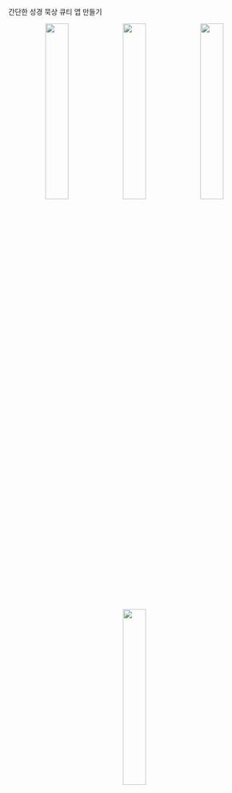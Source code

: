 간단한 성경 묵상 큐티 앱 만들기

<p align="center">
  <img width="30%" src="https://github.com/user-attachments/assets/2bcd2d77-22f0-43f2-8e6a-bc60d49f0a85">
  <img width="30%" src="https://github.com/user-attachments/assets/2e1b598a-43b3-4c10-91ef-ceb9051d04ff">
  <img width="30%" src="https://github.com/user-attachments/assets/96b1cfef-94db-4270-8965-e3f3f2a38b2f">
  <img width="30%" src="https://github.com/user-attachments/assets/7562ed73-c563-471f-a687-d6d38cae2062">
</p>
